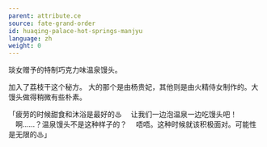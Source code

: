 ```yaml
---
parent: attribute.ce
source: fate-grand-order
id: huaqing-palace-hot-springs-manjyu
language: zh
weight: 0
---
```


琰女赠予的特制巧克力味温泉馒头。

加入了荔枝干这个秘方。
大的那个是由杨贵妃，其他则是由火精侍女制作的。大馒头做得稍微有些朴素。

「疲劳的时候甜食和沐浴是最好的♨
　让我们一边泡温泉一边吃馒头吧！
　啊……？温泉馒头不是这种样子的？
　唔唔。这种时候就该积极面对。可能性是无限的♨」
